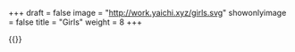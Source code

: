 +++
draft = false
image = "http://work.yaichi.xyz/girls.svg"
showonlyimage = false
title = "Girls"
weight = 8
+++

{{<lightbox src="http://work.yaichi.xyz/girls.svg">}}

